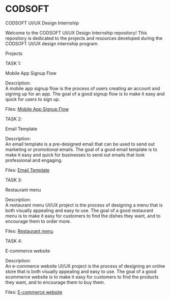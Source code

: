 # CODSOFT
CODSOFT UI/UX Design Internship

Welcome to the CODSOFT UI/UX Design Internship repository! This repository is dedicated to the projects and resources developed during the CODSOFT UI/UX design internship program.

Projects

TASK 1:  

Mobile App Signup Flow

Description:  
A mobile app signup flow is the process of users creating an account and signing up for an
 app. The goal of a good signup flow is to make it easy and quick for users to sign up.

Files: [ Mobile App Signup Flow ](https://www.figma.com/design/xcBU4hJXGmMwv8u4MxyZct/TASK-1?node-id=0-1&t=x5nU1W8BUV6xtGCY-1)

TASK 2:  

 Email Template

Description:  
An email template is a pre-designed email that can be used to send out marketing or promotional emails. The goal of a good email template is to make it easy and quick for businesses to send out emails that look professional and engaging.

Files: [  Email Template ](https://www.figma.com/design/w2YHVlvfW2Q8LW8CYGhQuj/Task-2?node-id=0-1&t=wFKTzrLPyz2q8kjs-1)

TASK 3:  

 Restaurant menu

Description:  
A restaurant menu UI/UX project is the process of designing a menu that is both visually appealing and easy to use. The goal of a good restaurant menu is to make it easy for customers to find the dishes they want, and to encourage them to order more.

Files: [  Restaurant menu ](https://www.figma.com/design/EwMl2G000llSwcqADmS0cT/Task-3?node-id=0-1&t=2rV38R8InQk8lPZT-1)

TASK 4:  

E-commerce website

Description:  
An e-commerce website UI/UX project is the process of designing an online store that is both visually appealing and easy to use. The goal of a good ecommerce website is to make it easy for customers to find the products they want, and to encourage them to buy them.

Files: [  E-commerce website ](https://www.figma.com/design/OMNYtVjjfPuZR6CVxf7Z52/Task-4?node-id=8-95&t=JzdcnVmMcaxE9LDn-1)
